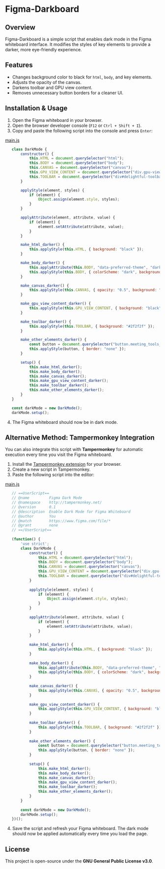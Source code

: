 # Figma-Darkboard

## Overview
Figma-Darkboard is a simple script that enables dark mode in the Figma whiteboard interface. It modifies the styles of key elements to provide a darker, more eye-friendly experience.

## Features
- Changes background color to black for `html`, `body`, and key elements.
- Adjusts the opacity of the canvas.
- Darkens toolbar and GPU view content.
- Removes unnecessary button borders for a cleaner UI.

## Installation & Usage
1. Open the Figma whiteboard in your browser.
2. Open the browser developer console (`F12` or `Ctrl + Shift + I`).
3. Copy and paste the following script into the console and press `Enter`:

[main.js](./main.js)
```javascript
   class DarkMode {
       constructor() {
           this.HTML = document.querySelector("html");
           this.BODY = document.querySelector("body");
           this.CANVAS = document.querySelector("canvas");
           this.GPU_VIEW_CONTENT = document.querySelector("div.gpu-view-content");
           this.TOOLBAR = document.querySelector("div#delightful-toolbar");
       }

       applyStyle(element, styles) {
           if (element) {
               Object.assign(element.style, styles);
           }
       }

       applyAttribute(element, attribute, value) {
           if (element) {
               element.setAttribute(attribute, value);
           }
       }

       make_html_darker() {
           this.applyStyle(this.HTML, { background: "black" });
       }

       make_body_darker() {
           this.applyAttribute(this.BODY, "data-preferred-theme", "dark");
           this.applyStyle(this.BODY, { colorScheme: "dark", background: "black" });
       }

       make_canvas_darker() {
           this.applyStyle(this.CANVAS, { opacity: "0.5", background: "black" });
       }

       make_gpu_view_content_darker() {
           this.applyStyle(this.GPU_VIEW_CONTENT, { background: "black" });
       }

       make_toolbar_darker() {
           this.applyStyle(this.TOOLBAR, { background: "#2f2f2f" });
       }

       make_other_elements_darker() {
           const button = document.querySelector("button.meeting_tools_toolbar--toolbarItemButton--VBNmh.meeting_tools_toolbar--withHover--r7Sks");
           this.applyStyle(button, { border: "none" });
       }

       setup() {
           this.make_html_darker();
           this.make_body_darker();
           this.make_canvas_darker();
           this.make_gpu_view_content_darker();
           this.make_toolbar_darker();
           this.make_other_elements_darker();
       }
   }

   const darkMode = new DarkMode();
   darkMode.setup();
```

4. The Figma whiteboard should now be in dark mode.


## Alternative Method: Tampermonkey Integration
You can also integrate this script with **Tampermonkey** for automatic execution every time you visit the Figma whiteboard.

1. Install the [Tampermonkey extension](https://www.tampermonkey.net/) for your browser.
2. Create a new script in Tampermonkey.
3. Paste the following script into the editor:

[main.js](./main.js)
```javascript
   // ==UserScript==
   // @name         Figma Dark Mode
   // @namespace    http://tampermonkey.net/
   // @version      0.1
   // @description  Enable Dark Mode for Figma Whiteboard
   // @author       You
   // @match        https://www.figma.com/file/*
   // @grant        none
   // ==/UserScript==
   
   (function() {
       'use strict';
       class DarkMode {
           constructor() {
               this.HTML = document.querySelector("html");
               this.BODY = document.querySelector("body");
               this.CANVAS = document.querySelector("canvas");
               this.GPU_VIEW_CONTENT = document.querySelector("div.gpu-view-content");
               this.TOOLBAR = document.querySelector("div#delightful-toolbar");
           }
   
           applyStyle(element, styles) {
               if (element) {
                   Object.assign(element.style, styles);
               }
           }
   
           applyAttribute(element, attribute, value) {
               if (element) {
                   element.setAttribute(attribute, value);
               }
           }
   
           make_html_darker() {
               this.applyStyle(this.HTML, { background: "black" });
           }
   
           make_body_darker() {
               this.applyAttribute(this.BODY, "data-preferred-theme", "dark");
               this.applyStyle(this.BODY, { colorScheme: "dark", background: "black" });
           }
   
           make_canvas_darker() {
               this.applyStyle(this.CANVAS, { opacity: "0.5", background: "black" });
           }
   
           make_gpu_view_content_darker() {
               this.applyStyle(this.GPU_VIEW_CONTENT, { background: "black" });
           }
   
           make_toolbar_darker() {
               this.applyStyle(this.TOOLBAR, { background: "#2f2f2f" });
           }
   
           make_other_elements_darker() {
               const button = document.querySelector("button.meeting_tools_toolbar--toolbarItemButton--VBNmh.meeting_tools_toolbar--withHover--r7Sks");
               this.applyStyle(button, { border: "none" });
           }
   
           setup() {
               this.make_html_darker();
               this.make_body_darker();
               this.make_canvas_darker();
               this.make_gpu_view_content_darker();
               this.make_toolbar_darker();
               this.make_other_elements_darker();
           }
       }
   
       const darkMode = new DarkMode();
       darkMode.setup();
   })();
```

4. Save the script and refresh your Figma whiteboard. The dark mode should now be applied automatically every time you load the page.

## License
This project is open-source under the **GNU General Public License v3.0**.
